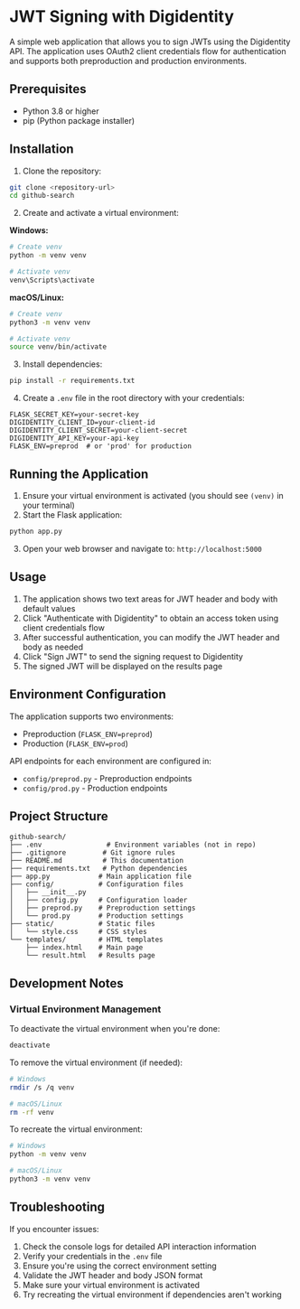 # JWT Signing with Digidentity

A simple web application that allows you to sign JWTs using the Digidentity API. The application uses OAuth2 client credentials flow for authentication and supports both preproduction and production environments.

## Prerequisites

- Python 3.8 or higher
- pip (Python package installer)

## Installation

1. Clone the repository:
```bash
git clone <repository-url>
cd github-search
```

2. Create and activate a virtual environment:

**Windows:**
```bash
# Create venv
python -m venv venv

# Activate venv
venv\Scripts\activate
```

**macOS/Linux:**
```bash
# Create venv
python3 -m venv venv

# Activate venv
source venv/bin/activate
```

3. Install dependencies:
```bash
pip install -r requirements.txt
```

4. Create a `.env` file in the root directory with your credentials:
```
FLASK_SECRET_KEY=your-secret-key
DIGIDENTITY_CLIENT_ID=your-client-id
DIGIDENTITY_CLIENT_SECRET=your-client-secret
DIGIDENTITY_API_KEY=your-api-key
FLASK_ENV=preprod  # or 'prod' for production
```

## Running the Application

1. Ensure your virtual environment is activated (you should see `(venv)` in your terminal)
2. Start the Flask application:
```bash
python app.py
```
3. Open your web browser and navigate to: `http://localhost:5000`

## Usage

1. The application shows two text areas for JWT header and body with default values
2. Click "Authenticate with Digidentity" to obtain an access token using client credentials flow
3. After successful authentication, you can modify the JWT header and body as needed
4. Click "Sign JWT" to send the signing request to Digidentity
5. The signed JWT will be displayed on the results page

## Environment Configuration

The application supports two environments:
- Preproduction (`FLASK_ENV=preprod`)
- Production (`FLASK_ENV=prod`)

API endpoints for each environment are configured in:
- `config/preprod.py` - Preproduction endpoints
- `config/prod.py` - Production endpoints

## Project Structure
```
github-search/
├── .env                # Environment variables (not in repo)
├── .gitignore         # Git ignore rules
├── README.md          # This documentation
├── requirements.txt   # Python dependencies
├── app.py            # Main application file
├── config/           # Configuration files
│   ├── __init__.py
│   ├── config.py     # Configuration loader
│   ├── preprod.py    # Preproduction settings
│   └── prod.py       # Production settings
├── static/           # Static files
│   └── style.css     # CSS styles
└── templates/        # HTML templates
    ├── index.html    # Main page
    └── result.html   # Results page
```

## Development Notes

### Virtual Environment Management

To deactivate the virtual environment when you're done:
```bash
deactivate
```

To remove the virtual environment (if needed):
```bash
# Windows
rmdir /s /q venv

# macOS/Linux
rm -rf venv
```

To recreate the virtual environment:
```bash
# Windows
python -m venv venv

# macOS/Linux
python3 -m venv venv
```

## Troubleshooting

If you encounter issues:
1. Check the console logs for detailed API interaction information
2. Verify your credentials in the `.env` file
3. Ensure you're using the correct environment setting
4. Validate the JWT header and body JSON format
5. Make sure your virtual environment is activated
6. Try recreating the virtual environment if dependencies aren't working 